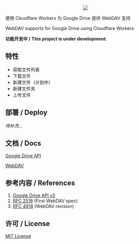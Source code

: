 <center><image src="doc/icon.png" /></center>

使用 Cloudflare Workers 为 Google Drive 提供 WebDAV 支持

WebDAV supports for Google Drive using Cloudflare Workers

__功能开发中 / This project is under development.__

## 特性

- 获取文件列表
- 下载文件
- 新建文件（计划中）
- 新建文件夹
- 上传文件

## 部署 / Deploy

_待补充..._

## 文档 / Docs

[Google Drive API](doc/Google%20Drive%20API.md)

[WebDAV](doc/WebDAV.md)

## 参考内容 / References

1. [Google Drive API v3](https://developers.google.com/drive)
2. [RFC 2518](http://www.webdav.org/specs/rfc2518.html) (First WebDAV spec)
3. [RFC 4918](https://tools.ietf.org/pdf/rfc4918.pdf) (WebDAV revision)

## 许可 / License

[MIT License](LICENSE)